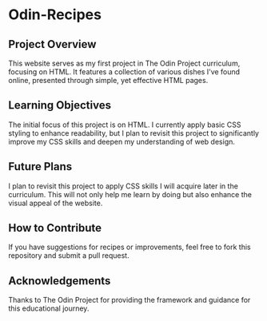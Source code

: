 # Odin-Recipes

## Project Overview
This website serves as my first project in The Odin Project curriculum, focusing on HTML. It features a collection of various dishes I've found online, presented through simple, yet effective HTML pages.

## Learning Objectives
The initial focus of this project is on HTML. I currently apply basic CSS styling to enhance readability, but I plan to revisit this project to significantly improve my CSS skills and deepen my understanding of web design.

## Future Plans
I plan to revisit this project to apply CSS skills I will acquire later in the curriculum. This will not only help me learn by doing but also enhance the visual appeal of the website.

## How to Contribute
If you have suggestions for recipes or improvements, feel free to fork this repository and submit a pull request.

## Acknowledgements
Thanks to The Odin Project for providing the framework and guidance for this educational journey.